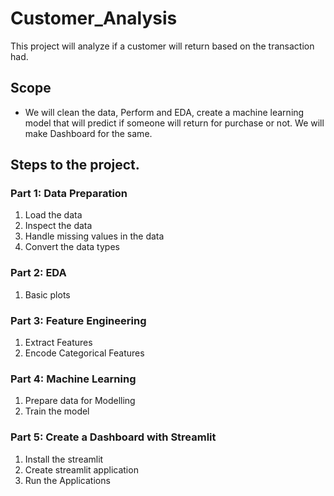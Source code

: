 # Customer_Analysis
This project will analyze if a customer will return based on the transaction had. 

## Scope
- We will clean the data, Perform and EDA, create a machine learning model that will predict if someone will return for purchase or not. We will make Dashboard for the same. 

## Steps to the project. 

### Part 1: Data Preparation
1. Load the data
2. Inspect the data
3. Handle missing values in the data
4. Convert the data types 

### Part 2: EDA
1. Basic plots

### Part 3: Feature Engineering
1. Extract Features
2. Encode Categorical Features

### Part 4: Machine Learning
1. Prepare data for Modelling
2. Train the model


### Part 5: Create a Dashboard with Streamlit
1. Install the streamlit
2. Create streamlit application 
3. Run the Applications